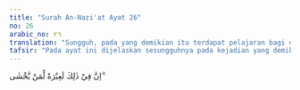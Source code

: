 ```yaml
---
title: "Surah An-Nazi'at Ayat 26"
no: 26
arabic_no: ٢٦
translation: "Sungguh, pada yang demikian itu terdapat pelajaran bagi orang yang takut (kepada Allah)."
tafsir: "Pada ayat ini dijelaskan sesungguhnya pada kejadian yang demikian itu terdapat pelajaran bagi orang-orang yang mempunyai akal dan dapat memperhitungkan tiap-tiap kejadian dengan akibatnya, terutama bagi orang yang takut kepada Allah."
---
```

اِنَّ فِيْ ذٰلِكَ لَعِبْرَةً لِّمَنْ يَّخْشٰى ۗ ࣖ
